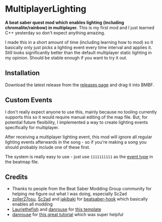 # MultiplayerLighting

**A beat saber quest mod which enables lighting (including chromalite/rainbow) in multiplayer.** This is my first mod and I just learned C++ yesterday so don't expect anything amazing.

I made this in a short amount of time (including learning how to mod) so it basically only just picks a lighting event every time interval and applies it. Still looks significantly better than the default multiplayer static lighting in my opinion. Should be stable enough if you want to try it out.

## Installation

Download the latest release from the [releases page](https://github.com/kognise/mplighting/releases/latest) and drag it into BMBF.

## Custom Events

I don't really expect anyone to use this, mainly because no tooling currently supports this so it would require manual editing of the map file. But, for potential future flexibility, I implemented a way to create lighting events specifically for multiplayer.

After receiving a multiplayer lighting event, this mod will ignore all regular lighting events afterwards in the song - so if you're making a song you should probably include one of these first.

The system is really easy to use - just use `1111111111` as the [event type](https://bsmg.wiki/mapping/map-format.html#type-3) in the beatmap file.

## Credits

- Thanks to people from the Beat Saber Modding Group community for helping me figure out what I was doing, especially Sc2ad
- [zoller27osu](https://github.com/zoller27osu), [Sc2ad](https://github.com/Sc2ad) and [jakibaki](https://github.com/jakibaki) for [beatsaber-hook](https://github.com/sc2ad/beatsaber-hook) which basically enables all modding
- [Lauriethefish](https://github.com/Lauriethefish) and [danrouse](https://github.com/danrouse) for [this template](https://github.com/Lauriethefish/quest-mod-template)
- [danrouse](https://github.com/danrouse) for [this great tutorial](https://github.com/danrouse/beatsaber-quest-modding-guide) which was super helpful
